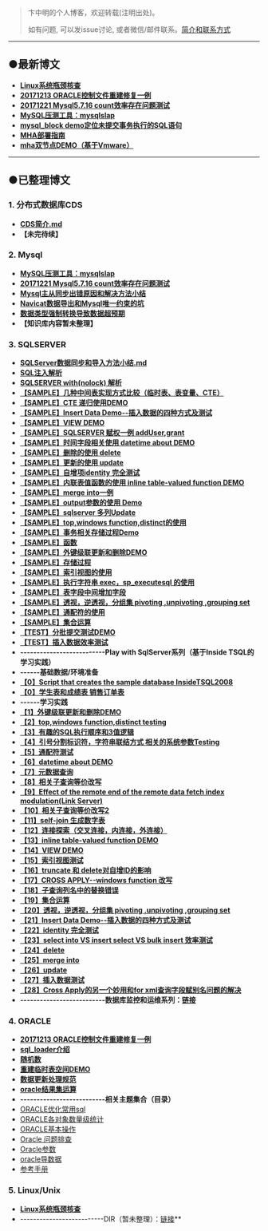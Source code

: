 > 卞中明的个人博客，欢迎转载(注明出处)。
>
> 如有问题, 可以发issue讨论, 或者微信/邮件联系。<a href="https://github.com/BianZhongMing/bianzhongming.github.io/blob/master/showMyself.md">简介和联系方式</a>

---

## ●最新博文
- [**Linux系统瓶颈核查**](https://github.com/BianZhongMing/bianzhongming.github.io/blob/master/Linux_Unix/Linux%E7%B3%BB%E7%BB%9F%E7%93%B6%E9%A2%88%E6%A0%B8%E6%9F%A5/Linux%E7%B3%BB%E7%BB%9F%E7%93%B6%E9%A2%88%E6%A0%B8%E6%9F%A5.md)
- **[20171213 ORACLE控制文件重建修复一例](https://github.com/BianZhongMing/bianzhongming.github.io/blob/master/Oracle/20171213%20ORACLE%E6%8E%A7%E5%88%B6%E6%96%87%E4%BB%B6%E9%87%8D%E5%BB%BA%E4%BF%AE%E5%A4%8D%E4%B8%80%E4%BE%8B.md)**
- **[20171221 Mysql5.7.16 count效率存在问题测试](https://github.com/BianZhongMing/bianzhongming.github.io/blob/master/MYSQL/20171221%20Mysql5.7.16%20count%E6%95%88%E7%8E%87%E5%AD%98%E5%9C%A8%E9%97%AE%E9%A2%98%E6%B5%8B%E8%AF%95.md)**
- **[MySQL压测工具：mysqlslap](https://github.com/BianZhongMing/bianzhongming.github.io/blob/master/MYSQL/MySQL%E5%8E%8B%E6%B5%8B%E5%B7%A5%E5%85%B7%EF%BC%9Amysqlslap%20.md)**
- **[mysql_block demo定位未提交事务执行的SQL语句](https://github.com/BianZhongMing/bianzhongming.github.io/blob/master/MYSQL/mysql_block%20demo%E5%AE%9A%E4%BD%8D%E6%9C%AA%E6%8F%90%E4%BA%A4%E4%BA%8B%E5%8A%A1%E6%89%A7%E8%A1%8C%E7%9A%84SQL%E8%AF%AD%E5%8F%A5.md)**
- **[MHA部署指南](https://github.com/BianZhongMing/bianzhongming.github.io/blob/master/MYSQL/mha_install/MHA%E9%83%A8%E7%BD%B2%E6%8C%87%E5%8D%97.md)**
- **[mha双节点DEMO（基于Vmware）](https://github.com/BianZhongMing/bianzhongming.github.io/blob/master/MYSQL/mha_install/mha%E5%8F%8C%E8%8A%82%E7%82%B9DEMO%EF%BC%88%E5%9F%BA%E4%BA%8EVmware%EF%BC%89.md)**

---



## ●已整理博文
### 1. 分布式数据库CDS

- **[CDS简介.md](https://github.com/BianZhongMing/bianzhongming.github.io/blob/master/CDS/1.CDS%E7%AE%80%E4%BB%8B.md)**
- **【未完待续】**

### 2. Mysql

- **[MySQL压测工具：mysqlslap](https://github.com/BianZhongMing/bianzhongming.github.io/blob/master/MYSQL/MySQL%E5%8E%8B%E6%B5%8B%E5%B7%A5%E5%85%B7%EF%BC%9Amysqlslap%20.md)**
- **[20171221 Mysql5.7.16 count效率存在问题测试](https://github.com/BianZhongMing/bianzhongming.github.io/blob/master/MYSQL/20171221%20Mysql5.7.16%20count%E6%95%88%E7%8E%87%E5%AD%98%E5%9C%A8%E9%97%AE%E9%A2%98%E6%B5%8B%E8%AF%95.md)**
- **[Mysql主从同步出错原因和解决方法小结](https://github.com/BianZhongMing/bianzhongming.github.io/blob/master/MYSQL/Mysql%E4%B8%BB%E4%BB%8E%E5%90%8C%E6%AD%A5%E5%87%BA%E9%94%99%E5%8E%9F%E5%9B%A0%E5%92%8C%E8%A7%A3%E5%86%B3%E6%96%B9%E6%B3%95%E5%B0%8F%E7%BB%93.md)**
- **[Navicat数据导出和Mysql唯一约束的坑](https://github.com/BianZhongMing/bianzhongming.github.io/blob/master/MYSQL/Navicat%E6%95%B0%E6%8D%AE%E5%AF%BC%E5%87%BA%E5%92%8CMysql%E5%94%AF%E4%B8%80%E7%BA%A6%E6%9D%9F%E7%9A%84%E5%9D%91.md)**
- **[数据类型强制转换导致数据超预期](https://github.com/BianZhongMing/bianzhongming.github.io/blob/master/MYSQL/%E6%95%B0%E6%8D%AE%E7%B1%BB%E5%9E%8B%E5%BC%BA%E5%88%B6%E8%BD%AC%E6%8D%A2%E5%AF%BC%E8%87%B4%E6%95%B0%E6%8D%AE%E8%B6%85%E9%A2%84%E6%9C%9F.md)**
- **【知识库内容暂未整理】**



### 3. SQLSERVER

- **[SQLServer数据同步和导入方法小结.md](https://github.com/BianZhongMing/bianzhongming.github.io/blob/master/SQLServer/ETL%20%26%20SYNC%20DATA/SQLServer%E6%95%B0%E6%8D%AE%E5%90%8C%E6%AD%A5%E5%92%8C%E5%AF%BC%E5%85%A5%E6%96%B9%E6%B3%95%E5%B0%8F%E7%BB%93.md)**
- **[SQL注入解析](https://github.com/BianZhongMing/bianzhongming.github.io/blob/master/SQLServer/KeyPoint%26%26Sample/SQL%E6%B3%A8%E5%85%A5%E8%A7%A3%E6%9E%90.sql)**
- **[SQLSERVER with(nolock) 解析](https://github.com/BianZhongMing/bianzhongming.github.io/blob/master/SQLServer/KeyPoint%26%26Sample/with(nolock).txt)**
- **[【SAMPLE】几种中间表实现方式比较（临时表、表变量、CTE）](https://github.com/BianZhongMing/bianzhongming.github.io/blob/master/SQLServer/KeyPoint%26%26Sample/%E3%80%90SAMPLE%E3%80%91%20%E5%87%A0%E7%A7%8D%E4%B8%AD%E9%97%B4%E8%A1%A8%E5%AE%9E%E7%8E%B0%E6%96%B9%E5%BC%8F%E6%AF%94%E8%BE%83%EF%BC%88%E4%B8%B4%E6%97%B6%E8%A1%A8%E3%80%81%E8%A1%A8%E5%8F%98%E9%87%8F%E3%80%81CTE%EF%BC%89.sql)**
- **[【SAMPLE】CTE 递归使用DEMO](https://github.com/BianZhongMing/bianzhongming.github.io/blob/master/SQLServer/KeyPoint%26%26Sample/%E3%80%90SAMPLE%E3%80%91CTE%20%E9%80%92%E5%BD%92%E4%BD%BF%E7%94%A8DEMO.sql)**
- **[【SAMPLE】Insert Data Demo--插入数据的四种方式及测试](https://github.com/BianZhongMing/bianzhongming.github.io/blob/master/SQLServer/KeyPoint%26%26Sample/%E3%80%90SAMPLE%E3%80%91Insert%20Data%20Demo--%E6%8F%92%E5%85%A5%E6%95%B0%E6%8D%AE%E7%9A%84%E5%9B%9B%E7%A7%8D%E6%96%B9%E5%BC%8F%E5%8F%8A%E6%B5%8B%E8%AF%95.sql)**
- **[【SAMPLE】VIEW DEMO](https://github.com/BianZhongMing/bianzhongming.github.io/blob/master/SQLServer/KeyPoint%26%26Sample/%E3%80%90SAMPLE%E3%80%91VIEW%20DEMO.sql)**
- **[【SAMPLE】SQLSERVER 赋权一例 addUser,grant](https://github.com/BianZhongMing/bianzhongming.github.io/blob/master/SQLServer/KeyPoint%26%26Sample/%E3%80%90SAMPLE%E3%80%91addUser%2Cgrant.sql)**
- **[【SAMPLE】时间字段相关使用 datetime about DEMO](https://github.com/BianZhongMing/bianzhongming.github.io/blob/master/SQLServer/KeyPoint%26%26Sample/%E3%80%90SAMPLE%E3%80%91datetime%20about%20DEMO.sql)**
- **[【SAMPLE】删除的使用 delete](https://github.com/BianZhongMing/bianzhongming.github.io/blob/master/SQLServer/KeyPoint%26%26Sample/%E3%80%90SAMPLE%E3%80%91delete.sql)**
- **[【SAMPLE】更新的使用 update](https://github.com/BianZhongMing/bianzhongming.github.io/blob/master/SQLServer/KeyPoint%26%26Sample/%E3%80%90SAMPLE%E3%80%91update.sql)**
- **[【SAMPLE】自增项identity 完全测试](https://github.com/BianZhongMing/bianzhongming.github.io/blob/master/SQLServer/KeyPoint%26%26Sample/%E3%80%90SAMPLE%E3%80%91identity%20%E5%AE%8C%E5%85%A8%E6%B5%8B%E8%AF%95.sql)**
- **[【SAMPLE】内联表值函数的使用 inline table-valued function DEMO](https://github.com/BianZhongMing/bianzhongming.github.io/blob/master/SQLServer/KeyPoint%26%26Sample/%E3%80%90SAMPLE%E3%80%91inline%20table-valued%20function%20DEMO.sql)**
- **[【SAMPLE】merge into一例](https://github.com/BianZhongMing/bianzhongming.github.io/blob/master/SQLServer/KeyPoint%26%26Sample/%E3%80%90SAMPLE%E3%80%91merge%20into.sql)**
- **[【SAMPLE】output参数的使用 Demo](https://github.com/BianZhongMing/bianzhongming.github.io/blob/master/SQLServer/KeyPoint%26%26Sample/%E3%80%90SAMPLE%E3%80%91output%20Demo.sql)**
- **[【SAMPLE】sqlserver 多列Update](https://github.com/BianZhongMing/bianzhongming.github.io/blob/master/SQLServer/KeyPoint%26%26Sample/%E3%80%90SAMPLE%E3%80%91sqlserver%20%E5%A4%9A%E5%88%97Update.sql)**
- **[【SAMPLE】top,windows function,distinct的使用](https://github.com/BianZhongMing/bianzhongming.github.io/blob/master/SQLServer/KeyPoint%26%26Sample/%E3%80%90SAMPLE%E3%80%91top%2Cwindows%20function%2Cdistinct%20testing.sql)**
- **[【SAMPLE】事务相关存储过程Demo](https://github.com/BianZhongMing/bianzhongming.github.io/blob/master/SQLServer/KeyPoint%26%26Sample/%E3%80%90SAMPLE%E3%80%91%E4%BA%8B%E5%8A%A1%E7%9B%B8%E5%85%B3%E5%AD%98%E5%82%A8%E8%BF%87%E7%A8%8BDemo.sql)**
- **[【SAMPLE】函数](https://github.com/BianZhongMing/bianzhongming.github.io/blob/master/SQLServer/KeyPoint%26%26Sample/%E3%80%90SAMPLE%E3%80%91%E5%87%BD%E6%95%B0.sql)**
- **[【SAMPLE】外键级联更新和删除DEMO](https://github.com/BianZhongMing/bianzhongming.github.io/blob/master/SQLServer/KeyPoint%26%26Sample/%E3%80%90SAMPLE%E3%80%91%E5%A4%96%E9%94%AE%E7%BA%A7%E8%81%94%E6%9B%B4%E6%96%B0%E5%92%8C%E5%88%A0%E9%99%A4DEMO.sql)**
- **[【SAMPLE】存储过程](https://github.com/BianZhongMing/bianzhongming.github.io/blob/master/SQLServer/KeyPoint%26%26Sample/%E3%80%90SAMPLE%E3%80%91%E5%AD%98%E5%82%A8%E8%BF%87%E7%A8%8B.sql)**
- **[【SAMPLE】索引视图的使用](https://github.com/BianZhongMing/bianzhongming.github.io/blob/master/SQLServer/KeyPoint%26%26Sample/%E3%80%90SAMPLE%E3%80%91%E7%B4%A2%E5%BC%95%E8%A7%86%E5%9B%BE%E6%B5%8B%E8%AF%95.sql)**
- **[【SAMPLE】执行字符串 exec，sp_executesql 的使用](https://github.com/BianZhongMing/bianzhongming.github.io/blob/master/SQLServer/KeyPoint%26%26Sample/%E3%80%90SAMPLE%E3%80%91%E6%89%A7%E8%A1%8C%E5%AD%97%E7%AC%A6%E4%B8%B2%20exec%EF%BC%8Csp_executesql.sql)**
- **[【SAMPLE】表字段中间增加字段](https://github.com/BianZhongMing/bianzhongming.github.io/blob/master/SQLServer/KeyPoint%26%26Sample/%E3%80%90SAMPLE%E3%80%91%E8%A1%A8%E5%AD%97%E6%AE%B5%E4%B8%AD%E9%97%B4%E5%A2%9E%E5%8A%A0%E5%AD%97%E6%AE%B5.sql)**
- **[【SAMPLE】透视，逆透视，分组集 pivoting ,unpivoting ,grouping set](https://github.com/BianZhongMing/bianzhongming.github.io/blob/master/SQLServer/KeyPoint%26%26Sample/%E3%80%90SAMPLE%E3%80%91%E9%80%8F%E8%A7%86%EF%BC%8C%E9%80%86%E9%80%8F%E8%A7%86%EF%BC%8C%E5%88%86%E7%BB%84%E9%9B%86%20pivoting%20%2Cunpivoting%20%2Cgrouping%20set.sql)**
- **[【SAMPLE】通配符的使用](https://github.com/BianZhongMing/bianzhongming.github.io/blob/master/SQLServer/KeyPoint%26%26Sample/%E3%80%90SAMPLE%E3%80%91%E9%80%9A%E9%85%8D%E7%AC%A6%E6%B5%8B%E8%AF%95.sql)**
- **[【SAMPLE】集合运算](https://github.com/BianZhongMing/bianzhongming.github.io/blob/master/SQLServer/KeyPoint%26%26Sample/%E3%80%90SAMPLE%E3%80%91%E9%9B%86%E5%90%88%E8%BF%90%E7%AE%97.sql)**
- **[【TEST】分批提交测试DEMO](https://github.com/BianZhongMing/bianzhongming.github.io/blob/master/SQLServer/KeyPoint%26%26Sample/%E3%80%90TEST%E3%80%91%E5%88%86%E6%89%B9%E6%8F%90%E4%BA%A4%E6%B5%8B%E8%AF%95DEMO.sql)**
- **[【TEST】插入数据效率测试](https://github.com/BianZhongMing/bianzhongming.github.io/blob/master/SQLServer/KeyPoint%26%26Sample/%E3%80%90TEST%E3%80%91%E6%8F%92%E5%85%A5%E6%95%B0%E6%8D%AE%E6%B5%8B%E8%AF%95.sql)**
- **--------------------------Play with SqlServer系列（基于Inside TSQL的学习实践）**
- **------基础数据/环境准备**
- **[【0】Script that creates the sample database InsideTSQL2008](https://github.com/BianZhongMing/bianzhongming.github.io/blob/master/SQLServer/Play%20with%20SqlServer/%E3%80%900%E3%80%91Script%20that%20creates%20the%20sample%20database%20InsideTSQL2008.sql)**
- **[【0】学生表和成绩表 销售订单表](https://github.com/BianZhongMing/bianzhongming.github.io/blob/master/SQLServer/Play%20with%20SqlServer/%E3%80%900%E3%80%91%E5%AD%A6%E7%94%9F%E8%A1%A8%E5%92%8C%E6%88%90%E7%BB%A9%E8%A1%A8%20%20%E9%94%80%E5%94%AE%E8%AE%A2%E5%8D%95%E8%A1%A8.sql)**
- **------学习实践**
- **[【1】外键级联更新和删除DEMO](https://github.com/BianZhongMing/bianzhongming.github.io/blob/master/SQLServer/Play%20with%20SqlServer/%E3%80%901%E3%80%91%E5%A4%96%E9%94%AE%E7%BA%A7%E8%81%94%E6%9B%B4%E6%96%B0%E5%92%8C%E5%88%A0%E9%99%A4DEMO.sql)**
- **[【2】top,windows function,distinct testing](https://github.com/BianZhongMing/bianzhongming.github.io/blob/master/SQLServer/Play%20with%20SqlServer/%E3%80%902%E3%80%91top%2Cwindows%20function%2Cdistinct%20testing.sql)**
- **[【3】有趣的SQL执行顺序和3值逻辑](https://github.com/BianZhongMing/bianzhongming.github.io/blob/master/SQLServer/Play%20with%20SqlServer/%E3%80%903%E3%80%91%E6%9C%89%E8%B6%A3%E7%9A%84SQL%E6%89%A7%E8%A1%8C%E9%A1%BA%E5%BA%8F%E5%92%8C3%E5%80%BC%E9%80%BB%E8%BE%91.md)**
- **[【4】引号分割标识符，字符串联结方式 相关的系统参数Testing](https://github.com/BianZhongMing/bianzhongming.github.io/blob/master/SQLServer/Play%20with%20SqlServer/%E3%80%904%E3%80%91%E5%BC%95%E5%8F%B7%E5%88%86%E5%89%B2%E6%A0%87%E8%AF%86%E7%AC%A6%EF%BC%8C%E5%AD%97%E7%AC%A6%E4%B8%B2%E8%81%94%E7%BB%93%E6%96%B9%E5%BC%8F%20%E7%9B%B8%E5%85%B3%E7%9A%84%E7%B3%BB%E7%BB%9F%E5%8F%82%E6%95%B0Testing.sql)**
- **[【5】通配符测试](https://github.com/BianZhongMing/bianzhongming.github.io/blob/master/SQLServer/Play%20with%20SqlServer/%E3%80%905%E3%80%91%E9%80%9A%E9%85%8D%E7%AC%A6%E6%B5%8B%E8%AF%95.sql)**
- **[【6】datetime about DEMO](https://github.com/BianZhongMing/bianzhongming.github.io/blob/master/SQLServer/Play%20with%20SqlServer/%E3%80%906%E3%80%91datetime%20about%20DEMO.sql)**
- **[【7】元数据查询](https://github.com/BianZhongMing/bianzhongming.github.io/blob/master/SQLServer/Play%20with%20SqlServer/%E3%80%907%E3%80%91%E5%85%83%E6%95%B0%E6%8D%AE%E6%9F%A5%E8%AF%A2.sql)**
- **[【8】相关子查询等价改写](https://github.com/BianZhongMing/bianzhongming.github.io/blob/master/SQLServer/Play%20with%20SqlServer/%E3%80%908%E3%80%91%E7%9B%B8%E5%85%B3%E5%AD%90%E6%9F%A5%E8%AF%A2%E7%AD%89%E4%BB%B7%E6%94%B9%E5%86%99.sql)**
- **[【9】Effect of the remote end of the remote data fetch index modulation(Link Server)](https://github.com/BianZhongMing/bianzhongming.github.io/blob/master/SQLServer/Play%20with%20SqlServer/%E3%80%909%E3%80%91Effect%20of%20the%20remote%20end%20of%20the%20remote%20data%20fetch%20index%20modulation(Link%20Server).sql)**
- **[【10】相关子查询等价改写2](https://github.com/BianZhongMing/bianzhongming.github.io/blob/master/SQLServer/Play%20with%20SqlServer/%E3%80%9010%E3%80%91%E7%9B%B8%E5%85%B3%E5%AD%90%E6%9F%A5%E8%AF%A2%E7%AD%89%E4%BB%B7%E6%94%B9%E5%86%992.sql)**
- **[【11】self-join 生成数字表](https://github.com/BianZhongMing/bianzhongming.github.io/blob/master/SQLServer/Play%20with%20SqlServer/%E3%80%9011%E3%80%91self-join%20%E7%94%9F%E6%88%90%E6%95%B0%E5%AD%97%E8%A1%A8.sql)**
- **[【12】连接探索（交叉连接，内连接，外连接）](https://github.com/BianZhongMing/bianzhongming.github.io/blob/master/SQLServer/Play%20with%20SqlServer/%E3%80%9012%E3%80%91%E8%BF%9E%E6%8E%A5%E6%8E%A2%E7%B4%A2%EF%BC%88%E4%BA%A4%E5%8F%89%E8%BF%9E%E6%8E%A5%EF%BC%8C%E5%86%85%E8%BF%9E%E6%8E%A5%EF%BC%8C%E5%A4%96%E8%BF%9E%E6%8E%A5%EF%BC%89.sql)**
- **[【13】inline table-valued function DEMO](https://github.com/BianZhongMing/bianzhongming.github.io/blob/master/SQLServer/Play%20with%20SqlServer/%E3%80%9013%E3%80%91inline%20table-valued%20function%20DEMO.sql)**
- **[【14】VIEW DEMO](https://github.com/BianZhongMing/bianzhongming.github.io/blob/master/SQLServer/Play%20with%20SqlServer/%E3%80%9014%E3%80%91VIEW%20DEMO.sql)**
- **[【15】索引视图测试](https://github.com/BianZhongMing/bianzhongming.github.io/blob/master/SQLServer/Play%20with%20SqlServer/%E3%80%9015%E3%80%91%E7%B4%A2%E5%BC%95%E8%A7%86%E5%9B%BE%E6%B5%8B%E8%AF%95.sql)**
- **[【16】truncate 和 delete对自增ID的影响](https://github.com/BianZhongMing/bianzhongming.github.io/blob/master/SQLServer/Play%20with%20SqlServer/%E3%80%9016%E3%80%91truncate%20%E5%92%8C%20delete%E5%AF%B9%E8%87%AA%E5%A2%9EID%E7%9A%84%E5%BD%B1%E5%93%8D.sql)**
- **[【17】CROSS APPLY--windows function 改写](https://github.com/BianZhongMing/bianzhongming.github.io/blob/master/SQLServer/Play%20with%20SqlServer/%E3%80%9017%E3%80%91CROSS%20APPLY--windows%20function%20%E6%94%B9%E5%86%99.sql)**
- **[【18】子查询列名中的替换错误](https://github.com/BianZhongMing/bianzhongming.github.io/blob/master/SQLServer/Play%20with%20SqlServer/%E3%80%9018%E3%80%91%E5%AD%90%E6%9F%A5%E8%AF%A2%E5%88%97%E5%90%8D%E4%B8%AD%E7%9A%84%E6%9B%BF%E6%8D%A2%E9%94%99%E8%AF%AF.sql)**
- **[【19】集合运算](https://github.com/BianZhongMing/bianzhongming.github.io/blob/master/SQLServer/Play%20with%20SqlServer/%E3%80%9019%E3%80%91%E9%9B%86%E5%90%88%E8%BF%90%E7%AE%97.sql)**
- **[【20】透视，逆透视，分组集 pivoting ,unpivoting ,grouping set](https://github.com/BianZhongMing/bianzhongming.github.io/blob/master/SQLServer/Play%20with%20SqlServer/%E3%80%9020%E3%80%91%E9%80%8F%E8%A7%86%EF%BC%8C%E9%80%86%E9%80%8F%E8%A7%86%EF%BC%8C%E5%88%86%E7%BB%84%E9%9B%86%20pivoting%20%2Cunpivoting%20%2Cgrouping%20set.sql)**
- **[【21】Insert Data Demo--插入数据的四种方式及测试](https://github.com/BianZhongMing/bianzhongming.github.io/blob/master/SQLServer/Play%20with%20SqlServer/%E3%80%9021%E3%80%91Insert%20Data%20Demo--%E6%8F%92%E5%85%A5%E6%95%B0%E6%8D%AE%E7%9A%84%E5%9B%9B%E7%A7%8D%E6%96%B9%E5%BC%8F%E5%8F%8A%E6%B5%8B%E8%AF%95.sql)**
- **[【22】identity 完全测试](https://github.com/BianZhongMing/bianzhongming.github.io/blob/master/SQLServer/Play%20with%20SqlServer/%E3%80%9022%E3%80%91identity%20%E5%AE%8C%E5%85%A8%E6%B5%8B%E8%AF%95.sql)**
- **[【23】select into VS insert select VS bulk insert 效率测试](https://github.com/BianZhongMing/bianzhongming.github.io/blob/master/SQLServer/Play%20with%20SqlServer/%E3%80%9023%E3%80%91select%20into%20VS%20insert%20select%20VS%20bulk%20insert%20%E6%95%88%E7%8E%87%E6%B5%8B%E8%AF%95.sql)**
- **[【24】delete](https://github.com/BianZhongMing/bianzhongming.github.io/blob/master/SQLServer/Play%20with%20SqlServer/%E3%80%9024%E3%80%91delete.sql)**
- **[【25】merge into](https://github.com/BianZhongMing/bianzhongming.github.io/blob/master/SQLServer/Play%20with%20SqlServer/%E3%80%9025%E3%80%91merge%20into.sql)**
- **[【26】update](https://github.com/BianZhongMing/bianzhongming.github.io/blob/master/SQLServer/Play%20with%20SqlServer/%E3%80%9026%E3%80%91update.sql)**
- **[【27】插入数据测试](https://github.com/BianZhongMing/bianzhongming.github.io/blob/master/SQLServer/Play%20with%20SqlServer/%E3%80%9027%E3%80%91%E6%8F%92%E5%85%A5%E6%95%B0%E6%8D%AE%E6%B5%8B%E8%AF%95.sql)**
- **[【28】Cross Apply的另一个妙用和for xml查询字段赋别名问题的解决](https://github.com/BianZhongMing/bianzhongming.github.io/blob/master/SQLServer/Play%20with%20SqlServer/%E3%80%9028%E3%80%91Cross%20Apply%E7%9A%84%E5%8F%A6%E4%B8%80%E4%B8%AA%E5%A6%99%E7%94%A8%E5%92%8Cfor%20xml%E6%9F%A5%E8%AF%A2%E5%AD%97%E6%AE%B5%E8%B5%8B%E5%88%AB%E5%90%8D%E9%97%AE%E9%A2%98%E7%9A%84%E8%A7%A3%E5%86%B3.sql)**
- **--------------------------数据库监控和运维系列：[链接](https://github.com/BianZhongMing/bianzhongming.github.io/tree/master/SQLServer/monitoring%20and%20maintenance)**



### 4. ORACLE
- **[20171213 ORACLE控制文件重建修复一例](https://github.com/BianZhongMing/bianzhongming.github.io/blob/master/Oracle/20171213%20ORACLE%E6%8E%A7%E5%88%B6%E6%96%87%E4%BB%B6%E9%87%8D%E5%BB%BA%E4%BF%AE%E5%A4%8D%E4%B8%80%E4%BE%8B.md)**
- **[sql_loader介绍](https://github.com/BianZhongMing/bianzhongming.github.io/blob/master/Oracle/sql_loader%E4%BB%8B%E7%BB%8D.md)**
- **[随机数](https://github.com/BianZhongMing/bianzhongming.github.io/blob/master/Oracle/%E7%9F%A5%E8%AF%86%E5%BA%93/%E9%9A%8F%E6%9C%BA%E6%95%B0.sql)**
- **[重建临时表空间DEMO](https://github.com/BianZhongMing/bianzhongming.github.io/blob/master/Oracle/%E7%9F%A5%E8%AF%86%E5%BA%93/%E9%87%8D%E5%BB%BA%E4%B8%B4%E6%97%B6%E8%A1%A8%E7%A9%BA%E9%97%B4.sql)**
- **[数据更新处理规范](https://github.com/BianZhongMing/bianzhongming.github.io/blob/master/Oracle/%E7%9F%A5%E8%AF%86%E5%BA%93/%E6%95%B0%E6%8D%AE%E6%9B%B4%E6%96%B0%E5%A4%84%E7%90%86%E8%A7%84%E8%8C%83.sql)**
- **[oracle结果集运算](https://github.com/BianZhongMing/bianzhongming.github.io/blob/master/Oracle/%E7%9F%A5%E8%AF%86%E5%BA%93/oracle%E7%BB%93%E6%9E%9C%E9%9B%86%E8%BF%90%E7%AE%97.sql)**
- **--------------------------相关主题集合（目录）**
- [ORACLE优化常用sql](https://github.com/BianZhongMing/bianzhongming.github.io/tree/master/Oracle/%E7%9F%A5%E8%AF%86%E5%BA%93/ORACLE%E4%BC%98%E5%8C%96%E5%B8%B8%E7%94%A8sql)
- [ORACLE各对象数量级统计](https://github.com/BianZhongMing/bianzhongming.github.io/tree/master/Oracle/%E7%9F%A5%E8%AF%86%E5%BA%93/ORACLE%E5%90%84%E5%AF%B9%E8%B1%A1%E6%95%B0%E9%87%8F%E7%BA%A7%E7%BB%9F%E8%AE%A1)
- [ORACLE基本操作](https://github.com/BianZhongMing/bianzhongming.github.io/tree/master/Oracle/%E7%9F%A5%E8%AF%86%E5%BA%93/ORACLE%E5%9F%BA%E6%9C%AC%E6%93%8D%E4%BD%9C)
- [Oracle 问题排查](https://github.com/BianZhongMing/bianzhongming.github.io/tree/master/Oracle/%E7%9F%A5%E8%AF%86%E5%BA%93/Oracle%20%E9%97%AE%E9%A2%98%E6%8E%92%E6%9F%A5)
- [Oracle参数](https://github.com/BianZhongMing/bianzhongming.github.io/tree/master/Oracle/%E7%9F%A5%E8%AF%86%E5%BA%93/Oracle%E5%8F%82%E6%95%B0)
- [oracle导数据](https://github.com/BianZhongMing/bianzhongming.github.io/tree/master/Oracle/%E7%9F%A5%E8%AF%86%E5%BA%93/oracle%E5%AF%BC%E6%95%B0%E6%8D%AE)
- [参考手册](https://github.com/BianZhongMing/bianzhongming.github.io/tree/master/Oracle/%E7%9F%A5%E8%AF%86%E5%BA%93/%E5%8F%82%E8%80%83%E6%89%8B%E5%86%8C)

### 5. Linux/Unix

- [**Linux系统瓶颈核查**](https://github.com/BianZhongMing/bianzhongming.github.io/blob/master/Linux_Unix/Linux%E7%B3%BB%E7%BB%9F%E7%93%B6%E9%A2%88%E6%A0%B8%E6%9F%A5/Linux%E7%B3%BB%E7%BB%9F%E7%93%B6%E9%A2%88%E6%A0%B8%E6%9F%A5.md)
- --------------------------DIR（暂未整理）：[链接](https://github.com/BianZhongMing/bianzhongming.github.io/tree/master/Linux_Unix)**


## 



